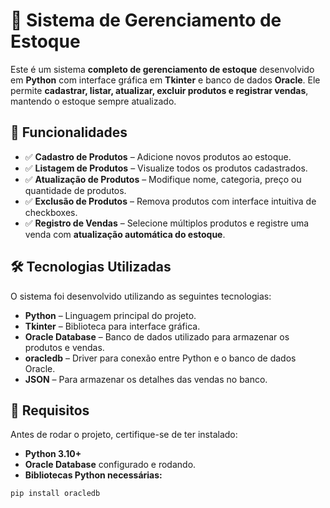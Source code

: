 # 🏪 Sistema de Gerenciamento de Estoque  

Este é um sistema **completo de gerenciamento de estoque** desenvolvido em **Python** com interface gráfica em **Tkinter** e banco de dados **Oracle**. Ele permite **cadastrar, listar, atualizar, excluir produtos e registrar vendas**, mantendo o estoque sempre atualizado.  

## 📌 Funcionalidades  

- ✅ **Cadastro de Produtos** – Adicione novos produtos ao estoque.  
- ✅ **Listagem de Produtos** – Visualize todos os produtos cadastrados.  
- ✅ **Atualização de Produtos** – Modifique nome, categoria, preço ou quantidade de produtos.  
- ✅ **Exclusão de Produtos** – Remova produtos com interface intuitiva de checkboxes.  
- ✅ **Registro de Vendas** – Selecione múltiplos produtos e registre uma venda com **atualização automática do estoque**.  

## 🛠️ Tecnologias Utilizadas  

O sistema foi desenvolvido utilizando as seguintes tecnologias:  

- **Python** – Linguagem principal do projeto.  
- **Tkinter** – Biblioteca para interface gráfica.  
- **Oracle Database** – Banco de dados utilizado para armazenar os produtos e vendas.  
- **oracledb** – Driver para conexão entre Python e o banco de dados Oracle.  
- **JSON** – Para armazenar os detalhes das vendas no banco.  

## 🔧 Requisitos  

Antes de rodar o projeto, certifique-se de ter instalado:  

- **Python 3.10+**  
- **Oracle Database** configurado e rodando.  
- **Bibliotecas Python necessárias:**  

```sh
pip install oracledb
